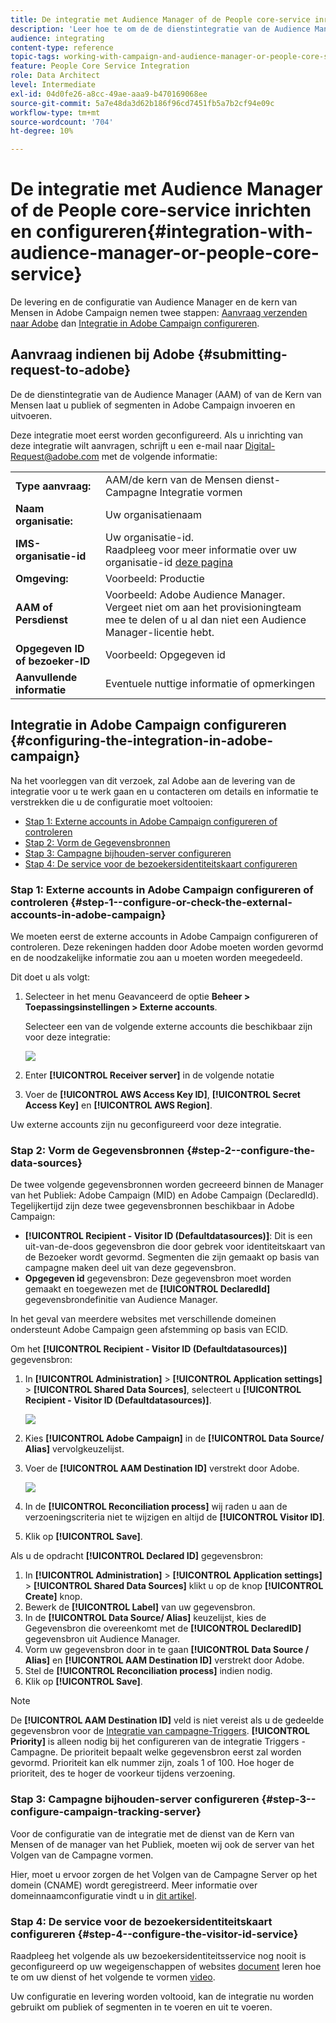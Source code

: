 ```yaml
---
title: De integratie met Audience Manager of de People core-service inrichten en configureren
description: 'Leer hoe te om de de dienstintegratie van de Audience Manager/van de Kern van Mensen te vormen beginnen publiek of segmenten met de verschillende oplossingen van Adobe Experience Cloud te delen. '
audience: integrating
content-type: reference
topic-tags: working-with-campaign-and-audience-manager-or-people-core-service
feature: People Core Service Integration
role: Data Architect
level: Intermediate
exl-id: 04d0fe26-a8cc-49ae-aaa9-b470169068ee
source-git-commit: 5a7e48da3d62b186f96cd7451fb5a7b2cf94e09c
workflow-type: tm+mt
source-wordcount: '704'
ht-degree: 10%

---
```


# De integratie met Audience Manager of de People core-service inrichten en configureren{#integration-with-audience-manager-or-people-core-service}

De levering en de configuratie van Audience Manager en de kern van Mensen in Adobe Campaign nemen twee stappen: [Aanvraag verzenden naar Adobe](#submitting-request-to-adobe) dan [Integratie in Adobe Campaign configureren](#configuring-the-integration-in-adobe-campaign).

## Aanvraag indienen bij Adobe {#submitting-request-to-adobe}

De de dienstintegratie van de Audience Manager (AAM) of van de Kern van Mensen laat u publiek of segmenten in Adobe Campaign invoeren en uitvoeren.

Deze integratie moet eerst worden geconfigureerd. Als u inrichting van deze integratie wilt aanvragen, schrijft u een e-mail naar [Digital-Request@adobe.com](mailto:Digital-Request@adobe.com) met de volgende informatie:

<table> 
 <tbody> 
  <tr> 
   <td> <strong>Type aanvraag:</strong><br /> </td> 
   <td> AAM/de kern van de Mensen dienst-Campagne Integratie vormen </td> 
  </tr> 
  <tr> 
   <td> <strong>Naam organisatie:</strong><br /> </td> 
   <td> Uw organisatienaam </td> 
  </tr> 
  <tr> 
   <td> <strong>IMS-organisatie-id</strong><br /> </td> 
   <td> Uw organisatie-id. <br> Raadpleeg voor meer informatie over uw organisatie-id <a href="https://experienceleague.adobe.com/docs/core-services/interface/administration/organizations.html?lang=nl">deze pagina</a></td> 
  </tr> 
  <tr> 
   <td> <strong>Omgeving:</strong><br /> </td> 
   <td> Voorbeeld: Productie </td> 
  </tr> 
  <tr> 
   <td> <strong>AAM of Persdienst</strong><br /> </td> 
   <td> Voorbeeld: Adobe Audience Manager. Vergeet niet om aan het provisioningteam mee te delen of u al dan niet een Audience Manager-licentie hebt.</td> 
  </tr> 
  <tr> 
   <td> <strong>Opgegeven ID of bezoeker-ID</strong><br /> </td> 
   <td> Voorbeeld: Opgegeven id </td> 
  </tr> 
  <tr> 
   <td> <strong>Aanvullende informatie</strong><br /> </td> 
   <td> Eventuele nuttige informatie of opmerkingen </td> 
  </tr> 
 </tbody> 
</table>

## Integratie in Adobe Campaign configureren {#configuring-the-integration-in-adobe-campaign}

Na het voorleggen van dit verzoek, zal Adobe aan de levering van de integratie voor u te werk gaan en u contacteren om details en informatie te verstrekken die u de configuratie moet voltooien:

* [Stap 1: Externe accounts in Adobe Campaign configureren of controleren](#step-1--configure-or-check-the-external-accounts-in-adobe-campaign)
* [Stap 2: Vorm de Gegevensbronnen](#step-2--configure-the-data-sources)
* [Stap 3: Campagne bijhouden-server configureren](#step-3--configure-campaign-tracking-server)
* [Stap 4: De service voor de bezoekersidentiteitskaart configureren](#step-4--configure-the-visitor-id-service)

### Stap 1: Externe accounts in Adobe Campaign configureren of controleren {#step-1--configure-or-check-the-external-accounts-in-adobe-campaign}

We moeten eerst de externe accounts in Adobe Campaign configureren of controleren. Deze rekeningen hadden door Adobe moeten worden gevormd en de noodzakelijke informatie zou aan u moeten worden meegedeeld.

Dit doet u als volgt:

1. Selecteer in het menu Geavanceerd de optie **Beheer > Toepassingsinstellingen > Externe accounts**.

   Selecteer een van de volgende externe accounts die beschikbaar zijn voor deze integratie:

   ![](assets/integration_aam_1.png)

1. Enter **[!UICONTROL Receiver server]** in de volgende notatie
1. Voer de **[!UICONTROL AWS Access Key ID]**, **[!UICONTROL Secret Access Key]** en **[!UICONTROL AWS Region]**.

Uw externe accounts zijn nu geconfigureerd voor deze integratie.

### Stap 2: Vorm de Gegevensbronnen {#step-2--configure-the-data-sources}

De twee volgende gegevensbronnen worden gecreeerd binnen de Manager van het Publiek: Adobe Campaign (MID) en Adobe Campaign (DeclaredId). Tegelijkertijd zijn deze twee gegevensbronnen beschikbaar in Adobe Campaign:

* **[!UICONTROL Recipient - Visitor ID (Defaultdatasources)]**: Dit is een uit-van-de-doos gegevensbron die door gebrek voor identiteitskaart van de Bezoeker wordt gevormd. Segmenten die zijn gemaakt op basis van campagne maken deel uit van deze gegevensbron.
* **Opgegeven id** gegevensbron: Deze gegevensbron moet worden gemaakt en toegewezen met de **[!UICONTROL DeclaredId]** gegevensbrondefinitie van Audience Manager.

In het geval van meerdere websites met verschillende domeinen ondersteunt Adobe Campaign geen afstemming op basis van ECID.

Om het **[!UICONTROL Recipient - Visitor ID (Defaultdatasources)]** gegevensbron:

1. In **[!UICONTROL Administration]** > **[!UICONTROL Application settings]** > **[!UICONTROL Shared Data Sources]**, selecteert u **[!UICONTROL Recipient - Visitor ID (Defaultdatasources)]**.

   ![](assets/integration_aam_2.png)

1. Kies **[!UICONTROL Adobe Campaign]** in de **[!UICONTROL Data Source/ Alias]** vervolgkeuzelijst.
1. Voer de **[!UICONTROL AAM Destination ID]** verstrekt door Adobe.

   ![](assets/integration_aam_3.png)

1. In de **[!UICONTROL Reconciliation process]** wij raden u aan de verzoeningscriteria niet te wijzigen en altijd de **[!UICONTROL Visitor ID]**.
1. Klik op **[!UICONTROL Save]**.

Als u de opdracht **[!UICONTROL Declared ID]** gegevensbron:

1. In **[!UICONTROL Administration]** > **[!UICONTROL Application settings]** > **[!UICONTROL Shared Data Sources]** klikt u op de knop **[!UICONTROL Create]** knop.
1. Bewerk de **[!UICONTROL Label]** van uw gegevensbron.
1. In de **[!UICONTROL Data Source/ Alias]** keuzelijst, kies de Gegevensbron die overeenkomt met de **[!UICONTROL DeclaredID]** gegevensbron uit Audience Manager.
1. Vorm uw gegevensbron door in te gaan **[!UICONTROL Data Source / Alias]** en **[!UICONTROL AAM Destination ID]** verstrekt door Adobe.
1. Stel de **[!UICONTROL Reconciliation process]** indien nodig.
1. Klik op **[!UICONTROL Save]**.

>[!NOTE]
>
>De **[!UICONTROL AAM Destination ID]** veld is niet vereist als u de gedeelde gegevensbron voor de [Integratie van campagne-Triggers](../../integrating/using/configuring-triggers-in-experience-cloud.md). **[!UICONTROL Priority]** is alleen nodig bij het configureren van de integratie Triggers - Campagne. De prioriteit bepaalt welke gegevensbron eerst zal worden gevormd. Prioriteit kan elk nummer zijn, zoals 1 of 100. Hoe hoger de prioriteit, des te hoger de voorkeur tijdens verzoening.

### Stap 3: Campagne bijhouden-server configureren {#step-3--configure-campaign-tracking-server}

Voor de configuratie van de integratie met de dienst van de Kern van Mensen of de manager van het Publiek, moeten wij ook de server van het Volgen van de Campagne vormen.

Hier, moet u ervoor zorgen de het Volgen van de Campagne Server op het domein (CNAME) wordt geregistreerd. Meer informatie over domeinnaamconfiguratie vindt u in [dit artikel](https://helpx.adobe.com/nl/campaign/kb/domain-name-delegation.html).

### Stap 4: De service voor de bezoekersidentiteitskaart configureren {#step-4--configure-the-visitor-id-service}

Raadpleeg het volgende als uw bezoekersidentiteitsservice nog nooit is geconfigureerd op uw wegeigenschappen of websites [document](https://experienceleague.adobe.com/docs/id-service/using/implementation/setup-aam-analytics.html) leren hoe te om uw dienst of het volgende te vormen [video](https://helpx.adobe.com/marketing-cloud/how-to/email-marketing.html#step-two).

Uw configuratie en levering worden voltooid, kan de integratie nu worden gebruikt om publiek of segmenten in te voeren en uit te voeren.

